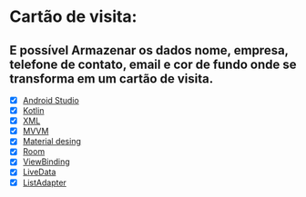 # Cartão de visita:

  ## E possível Armazenar os dados nome, empresa, telefone de contato, email e cor de fundo onde se transforma em um cartão de visita.  
 
 - [x] [Android Studio](https://developer.android.com/studio?hl=pt&gclsrc=aw.ds&gclid=Cj0KCQiAk4aOBhCTARIsAFWFP9GJFuME6UxG4cgkUFzeBFgfa0b1XHhdBN9EPVe4G0To3rPTH6PDaw8aAr80EALw_wcB)
- [x] [Kotlin](https://developer.android.com/kotlin?hl=pt&gclsrc=aw.ds&gclid=Cj0KCQiAk4aOBhCTARIsAFWFP9EYXeWC3amRzUtIkC9bwzgZbb4IUHqbp6vk8MgYOZ--DXlN1S484cUaAtvfEALw_wcB)
- [x] [XML](https://developer.android.com/guide/topics/manifest/manifest-intro?gclsrc=aw.ds&gclid=Cj0KCQiAk4aOBhCTARIsAFWFP9GgxOFGyEUBS_kUYd_6Zq1mPFL0iYbW588UovfFmujkYNoX7RrAolcaAj6fEALw_wcB)
 - [x] [MVVM](https://developer.android.com/jetpack/guide?gclid=CjwKCAiAjp6BBhAIEiwAkO9Wut2W9TLNRaql75qE26vP_xRvCfTBlBY5j8RHxc_r6RhC1HFPTprbwRoC32cQAvD_BwE&gclsrc=aw.ds) 
- [x] [Material desing](https://material.io/design)
- [x] [Room](https://developer.android.com/jetpack/androidx/releases/room?gclsrc=aw.ds&gclid=Cj0KCQiAk4aOBhCTARIsAFWFP9FAMP6Z92ntO4lzEOfkxBoEjXhgF5fSQUiqo8O0gVYPn0Oai87FfAaAmrIEALw_wcB)
- [x] [ViewBinding](https://developer.android.com/topic/libraries/view-binding)
- [x] [LiveData](https://developer.android.com/topic/libraries/architecture/livedata?hl=pt-br)
- [x] [ListAdapter](https://medium.com/android-dev-br/como-criar-um-listadapter-usando-kotlin-1f2259840ebc)

